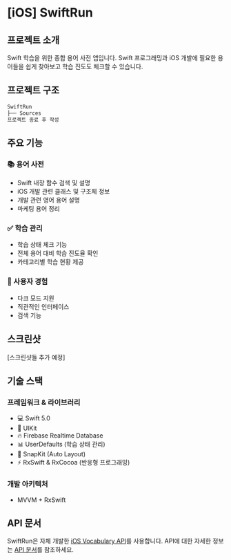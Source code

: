 # [iOS] SwiftRun

## 프로젝트 소개
 Swift 학습을 위한 종합 용어 사전 앱입니다. Swift 프로그래밍과 iOS 개발에 필요한 용어들을 쉽게 찾아보고 학습 진도도 체크할 수 있습니다.

## 프로젝트 구조
```swift
SwiftRun
├── Sources
프로젝트 종료 후 작성
```

## 주요 기능
### 📚 용어 사전
- Swift 내장 함수 검색 및 설명
- iOS 개발 관련 클래스 및 구조체 정보 
- 개발 관련 영어 용어 설명
- 마케팅 용어 정리

### ✅ 학습 관리
- 학습 상태 체크 기능
- 전체 용어 대비 학습 진도율 확인
- 카테고리별 학습 현황 제공

### 🎨 사용자 경험
- 다크 모드 지원
- 직관적인 인터페이스
- 검색 기능

## 스크린샷

[스크린샷들 추가 예정]

## 기술 스택
### 프레임워크 & 라이브러리
- 💻 Swift 5.0
- 📱 UIKit
- 🔥 Firebase Realtime Database
- 📊 UserDefaults (학습 상태 관리)
- 🎯 SnapKit (Auto Layout)
- ⚡️ RxSwift & RxCocoa (반응형 프로그래밍)

### 개발 아키텍처
- MVVM + RxSwift 

## API 문서
SwiftRun은 자체 개발한 [iOS Vocabulary API](https://github.com/hamsik22/NBC_W12-13_WordBook/blob/main/docs/api-reference.md)를 사용합니다. API에 대한 자세한 정보는 [API 문서](https://github.com/hamsik22/NBC_W12-13_WordBook/blob/main/docs/api-reference.md)를 참조하세요.
